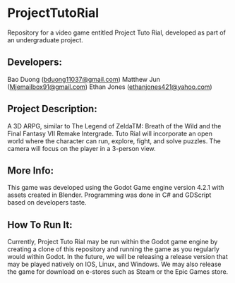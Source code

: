 # ProjectTutoRial
Repository for a video game entitled Project Tuto Rial, developed as part of an undergraduate project.

## Developers:
Bao Duong (bduong11037@gmail.com)
Matthew Jun (Mjemailbox91@gmail.com)
Ethan Jones (ethanjones421@yahoo.com)

## Project Description:
A 3D ARPG, similar to The Legend of ZeldaTM: Breath of the Wild and the Final Fantasy VII Remake Intergrade.
Tuto Rial will incorporate an open world where the character can run, explore, fight, and solve puzzles. 
The camera will focus on the player in a 3-person view.

## More Info:
This game was developed using the Godot Game engine version 4.2.1 with assets created in Blender.
Programming was done in C# and GDScript based on developers taste.

## How To Run It:
Currently, Project Tuto Rial may be run within the Godot game engine by creating a clone of this repository
and running the game as you regularly would within Godot.
In the future, we will be releasing a release version that may be played natively on IOS, Linux, and Windows.
We may also release the game for download on e-stores such as Steam or the Epic Games store.
